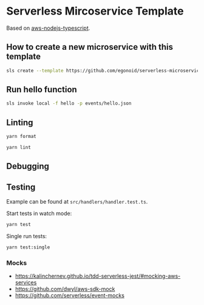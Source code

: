 # Serverless Mircoservice Template

Based on [aws-nodejs-typescript](https://github.com/serverless/serverless/tree/master/lib/plugins/create/templates/aws-nodejs-typescript).

## How to create a new microservice with this template

```bash
sls create --template https://github.com/egonoid/serverless-microservice-template
```

## Run hello function

```bash
sls invoke local -f hello -p events/hello.json
```

## Linting

```bash
yarn format
```

```bash
yarn lint
```

## Debugging

## Testing

Example can be found at `src/handlers/handler.test.ts`.

Start tests in watch mode:

```bash
yarn test
```

Single run tests:

```bash
yarn test:single
```

### Mocks

- https://kalinchernev.github.io/tdd-serverless-jest/#mocking-aws-services
- https://github.com/dwyl/aws-sdk-mock
- https://github.com/serverless/event-mocks

